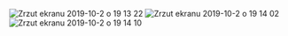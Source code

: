 ![Zrzut ekranu 2019-10-2 o 19 13 22](https://user-images.githubusercontent.com/32907234/66066398-c0b56f00-e549-11e9-8346-28328b753e1b.png) 
![Zrzut ekranu 2019-10-2 o 19 14 02](https://user-images.githubusercontent.com/32907234/66066418-cd39c780-e549-11e9-8afd-b115c6f0f677.png) 
![Zrzut ekranu 2019-10-2 o 19 14 10](https://user-images.githubusercontent.com/32907234/66066423-d034b800-e549-11e9-9a73-0b3ddf46582d.png)
